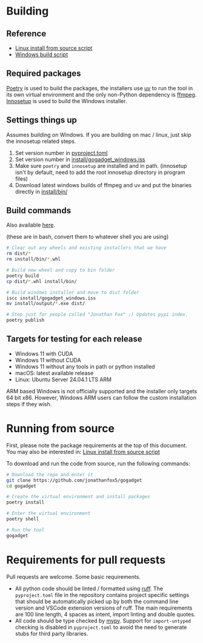 # Building

## Reference

- [Linux install from source script](install/linux_test_install.sh)
- [Windows build script](install/windows_build.sh)

## Required packages

[Poetry](https://python-poetry.org) is used to build the packages, the installers use [uv](https://docs.astral.sh/uv/) to run the tool in its own virtual environment and the only non-Python dependency is [ffmpeg](https://ffmpeg.org). [Innosetup](https://jrsoftware.org/isinfo.php) is used to build the Windows installer.

## Settings things up

Assumes building on Windows. If you are building on mac / linux, just skip the innosetup related steps.

1. Set version number in [pyproject.toml](pyproject.toml)
2. Set version number in [install/gogadget_windows.iss](install/gogadget_windows.iss)
3. Make sure `poetry` and `innosetup` are installed and in path. (innosetup isn't by default, need to add the root innosetup directory in program files)
4. Download latest windows builds of ffmpeg and uv and put the binaries directly in [install/bin/](install/bin/)

## Build commands

Also available [here](install/windows_build.sh).

(these are in bash, convert them to whatever shell you are using)

```sh
# Clear out any wheels and existing installers that we have
rm dist/*
rm install/bin/*.whl

# Build new wheel and copy to bin folder
poetry build
cp dist/*.whl install/bin/

# Build windows installer and move to dist folder
iscc install/gogadget_windows.iss
mv install/output/*.exe dist/

# Step just for people called "Jonathan Fox" ;) Updates pypi index.
poetry publish
```

## Targets for testing for each release

- Windows 11 with CUDA
- Windows 11 without CUDA
- Windows 11 without any tools in path or python installed
- macOS: latest available release
- Linux: Ubuntu Server 24.04.1 LTS ARM

ARM based Windows is not officially supported and the installer only targets 64 bit x86. However, Windows ARM users can follow the custom installation steps if they wish.

# Running from source

First, please note the package requirements at the top of this document. You may also be interested in: [Linux install from source script](install/linux_test_install.sh)

To download and run the code from source, run the following commands:

```sh
# Download the repo and enter it
git clone https://github.com/jonathanfox5/gogadget
cd gogadget

# Create the virtual environment and install packages
poetry install

# Enter the virtual environment
poetry shell

# Run the tool
gogadget
```

# Requirements for pull requests

Pull requests are welcome. Some basic requirements.

- All python code should be linted / formatted using [ruff](https://docs.astral.sh/ruff/). The `pyproject.toml` file in the repository contains project specific settings that should be automatically picked up by both the command line version and VSCode extension versions of ruff. The main requirements are 100 line length, 4 spaces as intent, import linting and double quotes.
- All code should be type checked by [mypy](https://www.mypy-lang.org). Support for `import-untyped` checking is disabled in `pyproject.toml` to avoid the need to generate stubs for third party libraries.
